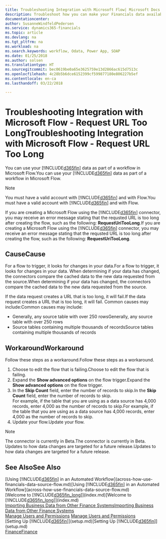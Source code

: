 ```yaml
---
title: Troubleshooting Integration with Microsoft Flow| Microsoft Docs
description: Troubleshoot how you can make your Financials data available as a data source and specify an OData URL of your web services to build an automated workflow.
documentationcenter: 
author: SusanneWindfeldPedersen
ms.service: dynamics365-financials
ms.topic: article
ms.devlang: na
ms.tgt_pltfrm: na
ms.workload: na
ms.search.keywords: workflow, Odata, Power App, SOAP
ms.date: 01/25/2018
ms.author: solsen
ms.translationtype: HT
ms.sourcegitcommit: bec0619be0a65e3625759e13d2866ac615d7513c
ms.openlocfilehash: 4c28b5b6dce6152399cf599877180e806227b5ef
ms.contentlocale: en-ca
ms.lasthandoff: 03/22/2018

---
```

# <a name="troubleshooting-integration-with-microsoft-flow---request-url-too-long"></a><span data-ttu-id="3cee3-103">Troubleshooting Integration with Microsoft Flow - Request URL Too Long</span><span class="sxs-lookup"><span data-stu-id="3cee3-103">Troubleshooting Integration with Microsoft Flow - Request URL Too Long</span></span>
<span data-ttu-id="3cee3-104">You can use your [!INCLUDE[d365fin](includes/d365fin_md.md)] data as part of a workflow in Microsoft Flow.</span><span class="sxs-lookup"><span data-stu-id="3cee3-104">You can use your [!INCLUDE[d365fin](includes/d365fin_md.md)] data as part of a workflow in Microsoft Flow.</span></span>  

> [!NOTE]  
>   <span data-ttu-id="3cee3-105">You must have a valid account with [!INCLUDE[d365fin](includes/d365fin_md.md)] and with Flow.</span><span class="sxs-lookup"><span data-stu-id="3cee3-105">You must have a valid account with [!INCLUDE[d365fin](includes/d365fin_md.md)] and with Flow.</span></span>  

<span data-ttu-id="3cee3-106">If you are creating a Microsoft Flow using the [!INCLUDE[d365fin](includes/d365fin_md.md)] connector, you may receive an error message stating that the requsted URL is too long after creating the flow, such as the following: **RequestUriTooLong**.</span><span class="sxs-lookup"><span data-stu-id="3cee3-106">If you are creating a Microsoft Flow using the [!INCLUDE[d365fin](includes/d365fin_md.md)] connector, you may receive an error message stating that the requsted URL is too long after creating the flow, such as the following: **RequestUriTooLong**.</span></span>

## <a name="cause"></a><span data-ttu-id="3cee3-107">Cause</span><span class="sxs-lookup"><span data-stu-id="3cee3-107">Cause</span></span>
<span data-ttu-id="3cee3-108">For a flow to trigger, it looks for changes in your data.</span><span class="sxs-lookup"><span data-stu-id="3cee3-108">For a flow to trigger, it looks for changes in your data.</span></span> <span data-ttu-id="3cee3-109">When determining if your data has changed, the connectors compare the cached data to the new data requested from the source.</span><span class="sxs-lookup"><span data-stu-id="3cee3-109">When determining if your data has changed, the connectors compare the cached data to the new data requested from the source.</span></span>  

<span data-ttu-id="3cee3-110">If the data request creates a URL that is too long, it will fail.</span><span class="sxs-lookup"><span data-stu-id="3cee3-110">If the data request creates a URL that is too long, it will fail.</span></span> <span data-ttu-id="3cee3-111">Common causes may include:</span><span class="sxs-lookup"><span data-stu-id="3cee3-111">Common causes may include:</span></span>
- <span data-ttu-id="3cee3-112">Generally, any source table with over 250 rows</span><span class="sxs-lookup"><span data-stu-id="3cee3-112">Generally, any source table with over 250 rows</span></span>
- <span data-ttu-id="3cee3-113">Source tables containing multiple thousands of records</span><span class="sxs-lookup"><span data-stu-id="3cee3-113">Source tables containing multiple thousands of records</span></span>

## <a name="workaround"></a><span data-ttu-id="3cee3-114">Workaround</span><span class="sxs-lookup"><span data-stu-id="3cee3-114">Workaround</span></span>
<span data-ttu-id="3cee3-115">Follow these steps as a workaround.</span><span class="sxs-lookup"><span data-stu-id="3cee3-115">Follow these steps as a workaround.</span></span>
1. <span data-ttu-id="3cee3-116">Choose to edit the flow that is failing.</span><span class="sxs-lookup"><span data-stu-id="3cee3-116">Choose to edit the flow that is failing.</span></span>
2. <span data-ttu-id="3cee3-117">Expand the **Show advanced options** on the flow trigger.</span><span class="sxs-lookup"><span data-stu-id="3cee3-117">Expand the **Show advanced options** on the flow trigger.</span></span>
3. <span data-ttu-id="3cee3-118">In the **Skip Count** field, enter the number of records to skip.</span><span class="sxs-lookup"><span data-stu-id="3cee3-118">In the **Skip Count** field, enter the number of records to skip.</span></span>  
<span data-ttu-id="3cee3-119">For example, if the table that you are using as a data source has 4,000 records, enter 4,000 as the number of records to skip.</span><span class="sxs-lookup"><span data-stu-id="3cee3-119">For example, if the table that you are using as a data source has 4,000 records, enter 4,000 as the number of records to skip.</span></span>
4. <span data-ttu-id="3cee3-120">Update your flow.</span><span class="sxs-lookup"><span data-stu-id="3cee3-120">Update your flow.</span></span>

> [!NOTE]  
> <span data-ttu-id="3cee3-121">The connector is currently in Beta.</span><span class="sxs-lookup"><span data-stu-id="3cee3-121">The connector is currently in Beta.</span></span> <span data-ttu-id="3cee3-122">Updates to how data changes are targeted for a future release.</span><span class="sxs-lookup"><span data-stu-id="3cee3-122">Updates to how data changes are targeted for a future release.</span></span>


## <a name="see-also"></a><span data-ttu-id="3cee3-123">See Also</span><span class="sxs-lookup"><span data-stu-id="3cee3-123">See Also</span></span>
<span data-ttu-id="3cee3-124">[Using [!INCLUDE[d365fin](includes/d365fin_md.md)] in an Automated Workflow](across-how-use-financials-data-source-flow.md)</span><span class="sxs-lookup"><span data-stu-id="3cee3-124">[Using [!INCLUDE[d365fin](includes/d365fin_md.md)] in an Automated Workflow](across-how-use-financials-data-source-flow.md)</span></span>  
<span data-ttu-id="3cee3-125">[Welcome to [!INCLUDE[d365fin_long](includes/d365fin_long_md.md)]](index.md)</span><span class="sxs-lookup"><span data-stu-id="3cee3-125">[Welcome to [!INCLUDE[d365fin_long](includes/d365fin_long_md.md)]](index.md)</span></span>  
[<span data-ttu-id="3cee3-126">Importing Business Data from Other Finance Systems</span><span class="sxs-lookup"><span data-stu-id="3cee3-126">Importing Business Data from Other Finance Systems</span></span>](upload-data.md)  
<span data-ttu-id="3cee3-127">[Manage Users and Permissions](ui-how-users-permissions.md)  </span><span class="sxs-lookup"><span data-stu-id="3cee3-127">[Manage Users and Permissions](ui-how-users-permissions.md)  </span></span>  
<span data-ttu-id="3cee3-128">[Setting Up [!INCLUDE[d365fin](includes/d365fin_md.md)]](setup.md)</span><span class="sxs-lookup"><span data-stu-id="3cee3-128">[Setting Up [!INCLUDE[d365fin](includes/d365fin_md.md)]](setup.md)</span></span>  
[<span data-ttu-id="3cee3-129">Finance</span><span class="sxs-lookup"><span data-stu-id="3cee3-129">Finance</span></span>](finance.md)  

